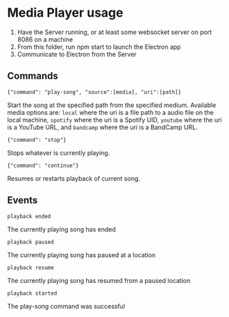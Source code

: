 # Media Player usage
1. Have the Server running, or at least some websocket server on port 8086 on a machine
2. From this folder, run npm start to launch the Electron app
3. Communicate to Electron from the Server

## Commands

```
{"command": "play-song", "source":[media], "uri":[path]}
```
Start the song at the specified path from the specified medium. Available media options are: 
```local``` where the uri is a file path to a audio file on the local machine,
```spotify``` where the uri is a Spotify UID,
```youtube``` where the uri is a YouTube URL, and
```bandcamp``` where the uri is a BandCamp URL.

```
{"command": "stop"}
```
Stops whatever is currently playing.

```
{"command": "continue"}
```
Resumes or restarts playback of current song.

## Events

```
playback ended
```
The currently playing song has ended

```
playback paused
```
The currently playing song has paused at a location

```
playback resume
```
The currently playing song has resumed from a paused location

```
playback started
```
The play-song command was successful
